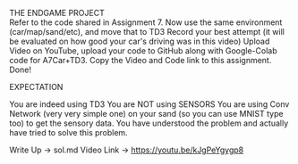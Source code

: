  THE ENDGAME PROJECT  
Refer to the code shared in Assignment 7. 
Now use the same environment (car/map/sand/etc), and move that to TD3
Record your best attempt (it will be evaluated on how good your car's driving was in this video)
Upload Video on YouTube, upload your code to GitHub along with Google-Colab code for A7Car+TD3. 
Copy the Video and Code link to this assignment. 
Done!
 

EXPECTATION

You are indeed using TD3
You are NOT using SENSORS
You are using Conv Network (very very simple one) on your sand (so you can use MNIST type too) to get the sensory data. 
You have understood the problem and actually have tried to solve this problem. 
 
 Write Up -> sol.md
Video Link -> https://youtu.be/kJgPeYgygp8
